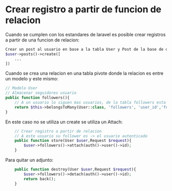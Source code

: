 # Crear registro a partir de funcion de relacion

Cuando se cumplen con los estandares de laravel es posible crear registros a partir de una funcion de relacion:

```php
Crear un post al usuario en base a la tabla User y Post de la base de datos
$user->posts()->create([
    ...
])

```

Cuando se crea una relacion en una tabla pivote donde la relacion es entre un modelo y este mismo:

```php
// Modelo User
// Almacenar seguidores usuario 
public function followers(){
    // A un usuario lo siguen mas usuarios, de la tabla followers esta relacion es 'user_id' y 'follower_id'
    return $this->belongsToMany(User::class, 'followers', 'user_id','follower_id');
}
```

En este caso no se utiliza un create se utiliza un Attach:

```php
    // Crear registro a partir de relacion
    // A este usuario su follower es -> el usuario autenticado
    public function store(User $user,Request $request){
        $user->followers()->attach(auth()->user()->id);
    }

```

Para quitar un adjunto:

```php
    public function destroy(User $user,Request $request){
        $user->followers()->detach(auth()->user()->id);
        return back();
    }
```